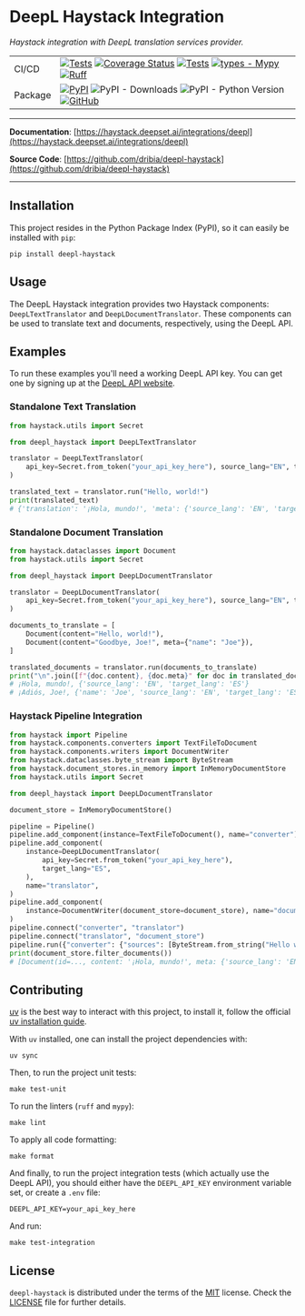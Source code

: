 DeepL Haystack Integration
==========================

<p align="left">
    <em>Haystack integration with DeepL translation services provider.</em>
</p>

|         |                                                                                                                                                                                                                                                                                                                                                                                                                                                                                                                                                                                                                                                                                                                                 |
|---------|---------------------------------------------------------------------------------------------------------------------------------------------------------------------------------------------------------------------------------------------------------------------------------------------------------------------------------------------------------------------------------------------------------------------------------------------------------------------------------------------------------------------------------------------------------------------------------------------------------------------------------------------------------------------------------------------------------------------------------|
| CI/CD   | [![Tests](https://github.com/dribia/deepl-haystack/actions/workflows/test.yml/badge.svg)](https://github.com/dribia/deepl-haystack/actions/workflows/test.yml) [![Coverage Status](https://img.shields.io/codecov/c/github/dribia/deepl-haystack)](https://codecov.io/gh/dribia/deepl-haystack) [![Tests](https://github.com/dribia/deepl-haystack/actions/workflows/lint.yml/badge.svg)](https://github.com/dribia/deepl-haystack/actions/workflows/lint.yml) [![types - Mypy](https://img.shields.io/badge/types-Mypy-blue.svg)](https://github.com/python/mypy) [![Ruff](https://img.shields.io/endpoint?url=https://raw.githubusercontent.com/astral-sh/ruff/main/assets/badge/v2.json)](https://github.com/astral-sh/ruff) |
| Package | [![PyPI](https://img.shields.io/pypi/v/deepl-haystack)](https://pypi.org/project/deepl-haystack/) ![PyPI - Downloads](https://img.shields.io/pypi/dm/deepl-haystack?color=blue&logo=pypi&logoColor=gold) ![PyPI - Python Version](https://img.shields.io/pypi/pyversions/deepl-haystack?logo=python&logoColor=gold) [![GitHub](https://img.shields.io/github/license/dribia/deepl-haystack?color=blue)](LICENSE)                                                                                                                                                                                                                                                                                                                |
---

**Documentation**: [https://haystack.deepset.ai/integrations/deepl](https://haystack.deepset.ai/integrations/deepl)

**Source Code**: [https://github.com/dribia/deepl-haystack](https://github.com/dribia/deepl-haystack)

---

## Installation

This project resides in the Python Package Index (PyPI), so it can easily be installed with `pip`:

```console
pip install deepl-haystack
```

## Usage

The DeepL Haystack integration provides two Haystack components: `DeepLTextTranslator`
and `DeepLDocumentTranslator`. These components can be used to translate text and documents,
respectively, using the DeepL API.

## Examples

To run these examples you'll need a working DeepL API key.
You can get one by signing up at the [DeepL API website](https://www.deepl.com/pro#developer).

### Standalone Text Translation

```python
from haystack.utils import Secret

from deepl_haystack import DeepLTextTranslator

translator = DeepLTextTranslator(
    api_key=Secret.from_token("your_api_key_here"), source_lang="EN", target_lang="ES"
)

translated_text = translator.run("Hello, world!")
print(translated_text)
# {'translation': '¡Hola, mundo!', 'meta': {'source_lang': 'EN', 'target_lang': 'ES'}}
```

### Standalone Document Translation

```python
from haystack.dataclasses import Document
from haystack.utils import Secret

from deepl_haystack import DeepLDocumentTranslator

translator = DeepLDocumentTranslator(
    api_key=Secret.from_token("your_api_key_here"), source_lang="EN", target_lang="ES"
)

documents_to_translate = [
    Document(content="Hello, world!"),
    Document(content="Goodbye, Joe!", meta={"name": "Joe"}),
]

translated_documents = translator.run(documents_to_translate)
print("\n".join([f"{doc.content}, {doc.meta}" for doc in translated_documents]))
# ¡Hola, mundo!, {'source_lang': 'EN', 'target_lang': 'ES'}
# ¡Adiós, Joe!, {'name': 'Joe', 'source_lang': 'EN', 'target_lang': 'ES'}
```

### Haystack Pipeline Integration

```python
from haystack import Pipeline
from haystack.components.converters import TextFileToDocument
from haystack.components.writers import DocumentWriter
from haystack.dataclasses.byte_stream import ByteStream
from haystack.document_stores.in_memory import InMemoryDocumentStore
from haystack.utils import Secret

from deepl_haystack import DeepLDocumentTranslator

document_store = InMemoryDocumentStore()

pipeline = Pipeline()
pipeline.add_component(instance=TextFileToDocument(), name="converter")
pipeline.add_component(
    instance=DeepLDocumentTranslator(
        api_key=Secret.from_token("your_api_key_here"),
        target_lang="ES",
    ),
    name="translator",
)
pipeline.add_component(
    instance=DocumentWriter(document_store=document_store), name="document_store"
)
pipeline.connect("converter", "translator")
pipeline.connect("translator", "document_store")
pipeline.run({"converter": {"sources": [ByteStream.from_string("Hello world!")]}})
print(document_store.filter_documents())
# [Document(id=..., content: '¡Hola, mundo!', meta: {'source_lang': 'EN', 'language': 'ES'})]
```

## Contributing

[uv](https://docs.astral.sh/uv/) is the best way to interact with this project, to install it,
follow the official [uv installation guide](https://docs.astral.sh/uv/getting-started/installation/).

With `uv` installed, one can install the project dependencies with:

```shell
uv sync
```

Then, to run the project unit tests:

```shell
make test-unit
```

To run the linters (`ruff` and `mypy`):

```shell
make lint
```

To apply all code formatting:

```shell
make format
```

And finally, to run the project integration tests (which actually use the DeepL API),
you should either have the `DEEPL_API_KEY` environment variable set,
or create a `.env` file:

```dotenv
DEEPL_API_KEY=your_api_key_here
```

And run:

```shell
make test-integration
```

## License

`deepl-haystack` is distributed under the terms of the
[MIT](https://opensource.org/license/mit) license.
Check the [LICENSE](./LICENSE) file for further details.
